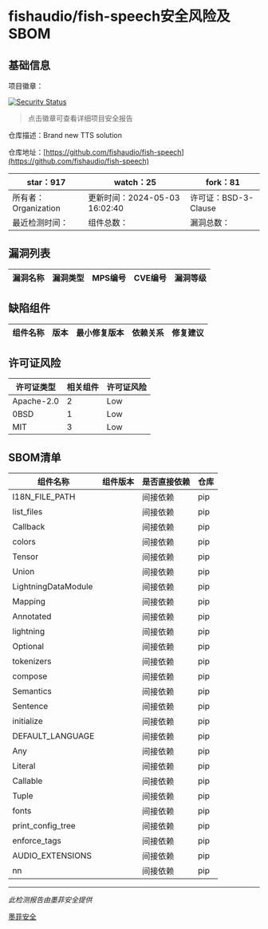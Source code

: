 # fishaudio/fish-speech安全风险及SBOM

## 基础信息

项目徽章：

[![Security Status](https://www.murphysec.com/platform3/v31/badge/1786465450223910912.svg)](https://www.murphysec.com/console/report/1747692116718583808/1786465450223910912)

> 点击徽章可查看详细项目安全报告

仓库描述：Brand new TTS solution

仓库地址：[https://github.com/fishaudio/fish-speech](https://github.com/fishaudio/fish-speech)

| star：917 | watch：25 | fork：81 |
| ----------- | -------------- | ------------ |
| 所有者：Organization | 更新时间：2024-05-03 16:02:40 | 许可证：BSD-3-Clause |
| 最近检测时间： | 组件总数： | 漏洞总数： |




## 漏洞列表

| 漏洞名称 | 漏洞类型 | MPS编号 | CVE编号 | 漏洞等级 |
| ------- | ------ | ------- | ------ | ----- |





## 缺陷组件

| 组件名称 | 版本 | 最小修复版本 | 依赖关系 | 修复建议 |
| -------- | ---- | ------------ | -------- | -------- |





## 许可证风险

| 许可证类型 | 相关组件 | 许可证风险 |
| ---------- | -------- | ---------- |
|Apache-2.0|2|Low|
|0BSD|1|Low|
|MIT|3|Low|




## SBOM清单

| 组件名称 | 组件版本 | 是否直接依赖 | 仓库 |
| -------- | -------- | ------------ | ---- |
|I18N_FILE_PATH||间接依赖|pip|
|list_files||间接依赖|pip|
|Callback||间接依赖|pip|
|colors||间接依赖|pip|
|Tensor||间接依赖|pip|
|Union||间接依赖|pip|
|LightningDataModule||间接依赖|pip|
|Mapping||间接依赖|pip|
|Annotated||间接依赖|pip|
|lightning||间接依赖|pip|
|Optional||间接依赖|pip|
|tokenizers||间接依赖|pip|
|compose||间接依赖|pip|
|Semantics||间接依赖|pip|
|Sentence||间接依赖|pip|
|initialize||间接依赖|pip|
|DEFAULT_LANGUAGE||间接依赖|pip|
|Any||间接依赖|pip|
|Literal||间接依赖|pip|
|Callable||间接依赖|pip|
|Tuple||间接依赖|pip|
|fonts||间接依赖|pip|
|print_config_tree||间接依赖|pip|
|enforce_tags||间接依赖|pip|
|AUDIO_EXTENSIONS||间接依赖|pip|
|nn||间接依赖|pip|


------

*此检测报告由墨菲安全提供*

[墨菲安全](www.murphysec.com)